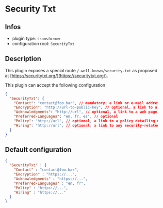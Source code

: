 
# Security Txt

## Infos

* plugin type: `transformer`
* configuration root: `SecurityTxt`

## Description

This plugin exposes a special route `/.well-known/security.txt` as proposed at [https://securitytxt.org/](https://securitytxt.org/).

This plugin can accept the following configuration

```json
{
  "SecurityTxt": {
    "Contact": "contact@foo.bar", // mandatory, a link or e-mail address for people to contact you about security issues
    "Encryption": "http://url-to-public-key", // optional, a link to a key which security researchers should use to securely talk to you
    "Acknowledgments": "http://url", // optional, a link to a web page where you say thank you to security researchers who have helped you
    "Preferred-Languages": "en, fr, es", // optional
    "Policy": "http://url", // optional, a link to a policy detailing what security researchers should do when searching for or reporting security issues
    "Hiring": "http://url", // optional, a link to any security-related job openings in your organisation
  }
}
```



## Default configuration

```json
{
  "SecurityTxt" : {
    "Contact" : "contact@foo.bar",
    "Encryption" : "https://...",
    "Acknowledgments" : "https://...",
    "Preferred-Languages" : "en, fr",
    "Policy" : "https://...",
    "Hiring" : "https://..."
  }
}
```




